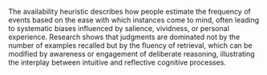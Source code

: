 The availability heuristic describes how people estimate the frequency of events based on the ease with which instances come to mind, often leading to systematic biases influenced by salience, vividness, or personal experience. Research shows that judgments are dominated not by the number of examples recalled but by the fluency of retrieval, which can be modified by awareness or engagement of deliberate reasoning, illustrating the interplay between intuitive and reflective cognitive processes.
